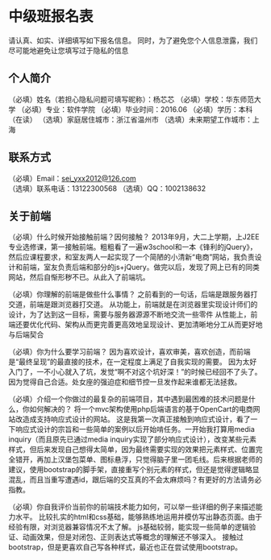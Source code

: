 # 中级班报名表

请认真、如实、详细填写如下报名信息。
同时，为了避免您个人信息泄露，我们尽可能地避免让您填写过于隐私的信息

## 个人简介

（必填）姓名（若担心隐私问题可填写昵称）：杨芯芯
（必填）学校：华东师范大学
（必填）专业：软件学院
（必填）毕业时间：2016.06
（必填）学历：本科（在读）
（选填）家庭居住城市：浙江省温州市
（选填）未来期望工作城市：上海

## 联系方式

（必填）Email：sei_yxx2012@126.com  
（选填）联系电话：13122300568
（选填）QQ：1002138632

## 关于前端

（必填）什么时候开始接触前端？因何接触？
    2013年9月，大二上学期，上J2EE专业选修课，第一接触前端。粗粗看了一遍w3school和一本《锋利的jQuery》，然后应课程要求，和室友两人一起实现了一个简陋的小清新“电商”网站，我负责设计和前端，室友负责后端和部分的js+jQuery。做完以后，发现了网上已有的同类网站，然后自惭形秽不已。从此入了前端坑。

（必填）你理解的前端是做些什么事情？
    之前看到的一句话，后端是跟服务器打交道，前端是跟浏览器打交道。
    从功能上，前端就是在浏览器里实现设计师们的设计，为了达到这一目标，需要与服务器源源不断地交流一些零件
    从性能上，前端还要优化代码、架构从而更完善更高效地呈现设计、更加清晰地分工从而更好地与后端契合

（必填）你为什么要学习前端？
    因为喜欢设计，喜欢审美，喜欢创造，而前端是“最终呈现”的最直接的技术，在一定程度上满足了自我实现的需要。
    因为太好入门了，一不小心就入了坑，发觉“啊不对这个坑好深！”的时候已经回不了头了。
    因为觉得自己合适。处女座的强迫症和细节控一旦发作起来谁都无法拯救。

（必填）介绍一个你做过的最复杂的前端项目，其中遇到最困难的技术问题是什么，你如何解决的？
    将一个mvc架构使用php后端语言的基于OpenCart的电商网站改造成支持响应式设计的网站。
    这是我第一次真正接触到响应式设计，看了一下响应式设计的宗旨和一些简单的案例以后开始啃任务。一开始我打算用media inquiry（而且原先已通过media inquiry实现了部分响应式设计），改变某些元素样式，但后来发现自己想得太简单，因为最终需要实现的效果把元素样式、位置完全错开，再加上汉堡包菜单、图标悬浮，只觉得脑子里一团毛线。后来根据老师的建议，使用bootstrap的脚手架，直接重写个别元素的样式，但还是觉得逻辑略显混乱，而且当重写遭遇id，跟后端的交互真的不会太麻烦吗？有更好的方法请务必指教。

（必填）你自我评价当前你的前端技术能力如何，可以举一些详细的例子来描述能力水平。
    比较扎实的html和css基础，能够熟练地运用并模仿写出静态页面。由于经验有限，对浏览器兼容情况不太了解。
    js基础较弱，能实现一些简单的逻辑验证、动画效果，但是对闭包、正则表达式等概念的理解还不够深入。
    接触过bootstrap，但是更喜欢自己写各种样式，最近也正在尝试使用bootstrap。
